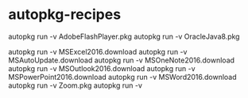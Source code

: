 # autopkg-recipes

autopkg run -v AdobeFlashPlayer.pkg
autopkg run -v OracleJava8.pkg

autopkg run -v MSExcel2016.download
autopkg run -v MSAutoUpdate.download
autopkg run -v MSOneNote2016.download
autopkg run -v MSOutlook2016.download
autopkg run -v MSPowerPoint2016.download
autopkg run -v MSWord2016.download
autopkg run -v Zoom.pkg
autopkg run -v 
